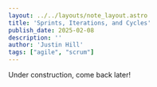 ```yaml
---
layout: ../../layouts/note_layout.astro
title: 'Sprints, Iterations, and Cycles'
publish_date: 2025-02-08
description: ''
author: 'Justin Hill'
tags: ["agile", "scrum"]
---
```


Under construction, come back later!
